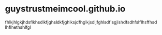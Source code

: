 # guystrustmeimcool.github.io
fhlkjhlgkjhdsflkhsdlkfjghsldkfjghlksjdfhglkjsdljfghlsdflsgjlshdfsdhfslflhsffhsdlhflhethshlfgl
